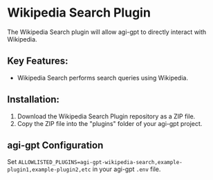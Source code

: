 # Wikipedia Search Plugin

The Wikipedia Search plugin will allow agi-gpt to directly interact with Wikipedia.

## Key Features:
- Wikipedia Search performs search queries using Wikipedia.

## Installation:
1. Download the Wikipedia Search Plugin repository as a ZIP file.
2. Copy the ZIP file into the "plugins" folder of your agi-gpt project.

## agi-gpt Configuration

Set `ALLOWLISTED_PLUGINS=agi-gpt-wikipedia-search,example-plugin1,example-plugin2,etc` in your agi-gpt `.env` file.
